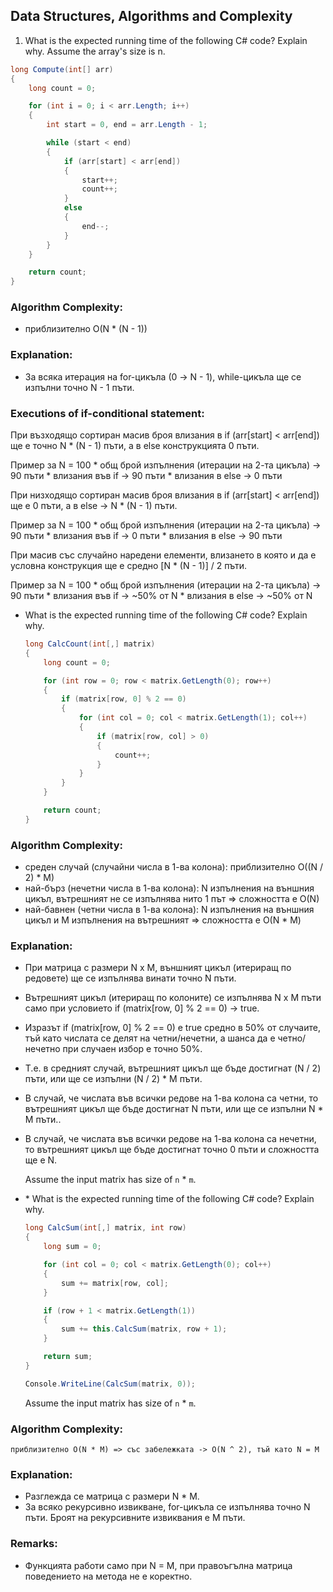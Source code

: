 ## Data Structures, Algorithms and Complexity

1. What is the expected running time of the following C# code? Explain why. Assume the array's size is n.

```c#
long Compute(int[] arr)
{
    long count = 0;

    for (int i = 0; i < arr.Length; i++)
    {
        int start = 0, end = arr.Length - 1;

        while (start < end)
        {
            if (arr[start] < arr[end])
            {
                start++;
                count++;
            }
            else
            {
                end--;
            }
        }
    }

    return count;
}
```
    
### Algorithm Complexity: 
* приблизително O(N * (N - 1))

### Explanation:
* За всяка итерация на for-цикъла (0 -> N - 1), while-цикъла ще се изпълни точно N - 1 пъти. 

### Executions of if-conditional statement:

При възходящо сортиран масив броя влизания в if (arr[start] < arr[end]) ще е точно N * (N - 1) пъти, а в else конструкцията 0 пъти.

Пример за N = 100
    * общ брой изпълнения (итерации на 2-та цикъла) -> 90 пъти
    * влизания във if -> 90 пъти
    * влизания в else -> 0 пъти

При низходящо сортиран масив броя влизания в if (arr[start] < arr[end]) ще е 0 пъти, а в else -> N * (N - 1) пъти.

Пример за N = 100
    * общ брой изпълнения (итерации на 2-та цикъла) -> 90 пъти
    * влизания във if -> 0 пъти
    * влизания в else -> 90 пъти

При масив със случайно наредени елементи, влизането в която и да е условна конструкция ще е средно [N * (N - 1)] / 2 пъти.

Пример за N = 100
    * общ брой изпълнения (итерации на 2-та цикъла) -> 90 пъти
    * влизания във if -> ~50% от N
    * влизания в else -> ~50% от N
    
* What is the expected running time of the following C# code? Explain why.

    ```c#
    long CalcCount(int[,] matrix)
    {
        long count = 0;

        for (int row = 0; row < matrix.GetLength(0); row++)
        {
            if (matrix[row, 0] % 2 == 0)
            {
                for (int col = 0; col < matrix.GetLength(1); col++)
                {
                    if (matrix[row, col] > 0)
                    {
                        count++;
                    }
                }
            }
        }

        return count;
    }
    ```

### Algorithm Complexity: 
* среден случай (случайни числа в 1-ва колона): приблизително O((N / 2) * M)
* най-бърз (нечетни числа в 1-ва колона): N изпълнения на външния цикъл, вътрешният не се изпълнява нито 1 път => сложността е O(N)
* най-бавнен (четни числа в 1-ва колона): N изпълнения на външния цикъл и M изпълнения на вътрешният => сложността е О(N * M)

### Explanation:
* При матрица с размери N x M, външният цикъл (итериращ по редовете) ще се изпълнява винати точно N пъти.
* Вътрешният цикъл (итериращ по колоните) се изпълнява N x M пъти само при условието if (matrix[row, 0] % 2 == 0) -> true.
* Изразът if (matrix[row, 0] % 2 == 0) е true средно в 50% от случаите, тъй като числата се делят на четни/нечетни, а шанса да е четно/нечетно при случаен избор е точно 50%.
* Т.е. в средният случай, вътрешният цикъл ще бъде достигнат (N / 2) пъти, или ще се изпълни (N / 2) * M пъти.
* В случай, че числата във всички редове на 1-ва колона са четни, то вътрешният цикъл ще бъде достигнат N пъти, или ще се изпълни N * M пъти..
* В случай, че числата във всички редове на 1-ва колона са нечетни, то вътрешният цикъл ще бъде достигнат точно 0 пъти и сложността ще е N.

    Assume the input matrix has size of `n` * `m`.
* \* What is the expected running time of the following C# code? Explain why.

    ```c#
    long CalcSum(int[,] matrix, int row)
    {
        long sum = 0;

        for (int col = 0; col < matrix.GetLength(0); col++)
        {
            sum += matrix[row, col];
        }

        if (row + 1 < matrix.GetLength(1))
        {
            sum += this.CalcSum(matrix, row + 1);
        }

        return sum;
    }

    Console.WriteLine(CalcSum(matrix, 0));
    ```

    Assume the input matrix has size of `n` * `m`.
    
### Algorithm Complexity: 
    приблизително O(N * M) => със забележката -> O(N ^ 2), тъй като N = M

### Explanation:
* Разглежда се матрица с размери N * M.
* За всяко рекурсивно извикване, for-цикъла се изпълнява точно N пъти. Броят на рекурсивните извиквания е M пъти.

### Remarks:
* Функцията работи само при N = M, при правоъгълна матрица поведението на метода не е коректно. 
